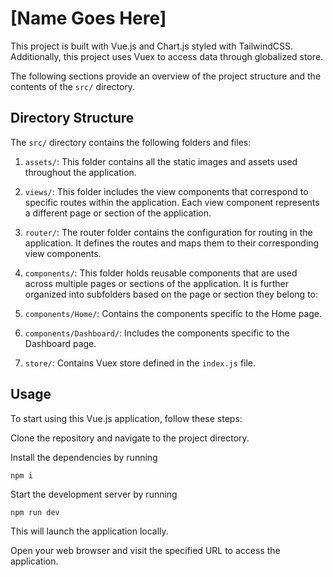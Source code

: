 # [Name Goes Here]
This project is built with Vue.js and Chart.js styled with TailwindCSS. Additionally, this project uses Vuex to access data through globalized store.

The following sections provide an overview of the project structure and the contents of the `src/` directory.

## Directory Structure
The `src/` directory contains the following folders and files:

1. `assets/`: This folder contains all the static images and assets used throughout the application.

2. `views/`: This folder includes the view components that correspond to specific routes within the application. Each view component represents a different page or section of the application.

3. `router/`: The router folder contains the configuration for routing in the application. It defines the routes and maps them to their corresponding view components.

4. `components/`: This folder holds reusable components that are used across multiple pages or sections of the application. It is further organized into subfolders based on the page or section they belong to:

5. `components/Home/`: Contains the components specific to the Home page.

6. `components/Dashboard/`: Includes the components specific to the Dashboard page.

7. `store/`: Contains Vuex store defined in the `index.js` file.

## Usage
To start using this Vue.js application, follow these steps:

Clone the repository and navigate to the project directory.

Install the dependencies by running 
```
npm i
```

Start the development server by running 
```
npm run dev
```
This will launch the application locally.

Open your web browser and visit the specified URL to access the application.
